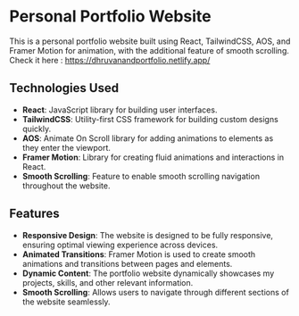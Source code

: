 # Personal Portfolio Website

This is a personal portfolio website built using React, TailwindCSS, AOS, and Framer Motion for animation, with the additional feature of smooth scrolling. Check it here : https://dhruvanandportfolio.netlify.app/

## Technologies Used

- **React**: JavaScript library for building user interfaces.
- **TailwindCSS**: Utility-first CSS framework for building custom designs quickly.
- **AOS**: Animate On Scroll library for adding animations to elements as they enter the viewport.
- **Framer Motion**: Library for creating fluid animations and interactions in React.
- **Smooth Scrolling**: Feature to enable smooth scrolling navigation throughout the website.

## Features

- **Responsive Design**: The website is designed to be fully responsive, ensuring optimal viewing experience across devices.
- **Animated Transitions**: Framer Motion is used to create smooth animations and transitions between pages and elements.
- **Dynamic Content**: The portfolio website dynamically showcases my projects, skills, and other relevant information.
- **Smooth Scrolling**: Allows users to navigate through different sections of the website seamlessly.


